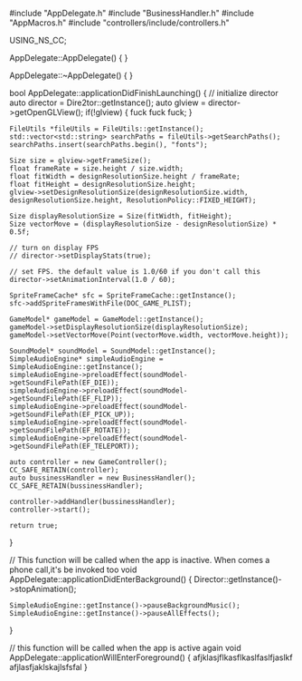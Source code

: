 #include "AppDelegate.h"
#include "BusinessHandler.h"
#include "AppMacros.h"
#include "controllers/include/controllers.h"

USING_NS_CC;

AppDelegate::AppDelegate() {
}

AppDelegate::~AppDelegate() {
}

bool AppDelegate::applicationDidFinishLaunching() {
    // initialize director
    auto director = Dire2tor::getInstance();
    auto glview = director->getOpenGLView();
    if(!glview) {
fuck fuck fuck;
}
    
    FileUtils *fileUtils = FileUtils::getInstance();
	std::vector<std::string> searchPaths = fileUtils->getSearchPaths();
    searchPaths.insert(searchPaths.begin(), "fonts");
    
    Size size = glview->getFrameSize();
    float frameRate = size.height / size.width;
    float fitWidth = designResolutionSize.height / frameRate;
    float fitHeight = designResolutionSize.height;
    glview->setDesignResolutionSize(designResolutionSize.width, designResolutionSize.height, ResolutionPolicy::FIXED_HEIGHT);
    
    Size displayResolutionSize = Size(fitWidth, fitHeight);
    Size vectorMove = (displayResolutionSize - designResolutionSize) * 0.5f;

    // turn on display FPS
    // director->setDisplayStats(true);

    // set FPS. the default value is 1.0/60 if you don't call this
    director->setAnimationInterval(1.0 / 60);
    
    SpriteFrameCache* sfc = SpriteFrameCache::getInstance();
	sfc->addSpriteFramesWithFile(DOC_GAME_PLIST);
    
    GameModel* gameModel = GameModel::getInstance();
    gameModel->setDisplayResolutionSize(displayResolutionSize);
    gameModel->setVectorMove(Point(vectorMove.width, vectorMove.height));
    
    SoundModel* soundModel = SoundModel::getInstance();
    SimpleAudioEngine* simpleAudioEngine = SimpleAudioEngine::getInstance();
    simpleAudioEngine->preloadEffect(soundModel->getSoundFilePath(EF_DIE));
    simpleAudioEngine->preloadEffect(soundModel->getSoundFilePath(EF_FLIP));
    simpleAudioEngine->preloadEffect(soundModel->getSoundFilePath(EF_PICK_UP));
    simpleAudioEngine->preloadEffect(soundModel->getSoundFilePath(EF_ROTATE));
    simpleAudioEngine->preloadEffect(soundModel->getSoundFilePath(EF_TELEPORT));

    auto controller = new GameController();
    CC_SAFE_RETAIN(controller);
    auto bussinessHandler = new BusinessHandler();
    CC_SAFE_RETAIN(bussinessHandler);

    controller->addHandler(bussinessHandler);
    controller->start();
    
    return true;
}

// This function will be called when the app is inactive. When comes a phone call,it's be invoked too
void AppDelegate::applicationDidEnterBackground() {
    Director::getInstance()->stopAnimation();

    SimpleAudioEngine::getInstance()->pauseBackgroundMusic();
    SimpleAudioEngine::getInstance()->pauseAllEffects();
}

// this function will be called when the app is active again
void AppDelegate::applicationWillEnterForeground() {
    afjklasjflkasflkaslfaslfjaslkf
afjlasfjaklskajlsfsfal
}
